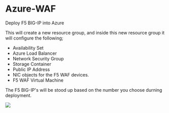 # Azure-WAF
Deploy F5 BIG-IP into Azure  

This will create a new resource group, and inside this new resource group it will configure the following;

* Availability Set
* Azure Load Balancer
* Network Security Group
* Storage Container
* Public IP Address
* NIC objects for the F5 WAF devices.
* F5 WAF Virtual Machine

The F5 BIG-IP's will be stood up based on the number you choose durning deployment.


<a href="https://portal.azure.com/#create/Microsoft.Template/uri/https%3A%2F%2Fraw.githubusercontent.com%2Ftstanley93%2FAzure-BIG-IP%2Fmaster%2Fazuredeploy.json" target="_blank">
    <img src="http://azuredeploy.net/deploybutton.png"/>
</a>


